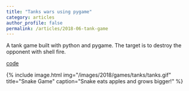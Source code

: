 ```yaml
---
title: "Tanks wars using pygame"
category: articles
author_profile: false
permalink: /articles/2018-06-tank-game
---
```


<p>
A tank game built with python and pygame. The target is to destroy the opponent with shell fire. 

[code](https://github.com/ioarun/pygame-robotics/tree/master/tank-game)
</p>
{% include image.html img="/images/2018/games/tanks/tanks.gif" title="Snake Game" caption="Snake eats apples and grows bigger!" %}
 
 
